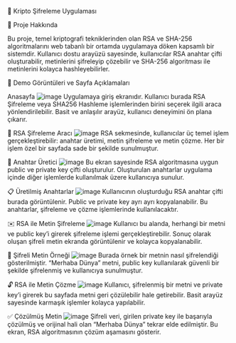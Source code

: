 🔐 Kripto Şifreleme Uygulaması

🚀 Proje Hakkında

Bu proje, temel kriptografi tekniklerinden olan RSA ve SHA-256 algoritmalarını web tabanlı bir ortamda uygulamaya döken kapsamlı bir sistemdir.
Kullanıcı dostu arayüzü sayesinde, kullanıcılar RSA anahtar çifti oluşturabilir, metinlerini şifreleyip çözebilir ve SHA-256 algoritması ile metinlerini kolayca hashleyebilirler.

🎥 Demo Görüntüleri ve Sayfa Açıklamaları

Anasayfa
![image](https://github.com/user-attachments/assets/d85616fe-651c-42d9-bd02-5ae37a01d75f)
Uygulamaya giriş ekranıdır. Kullanıcı burada RSA Şifreleme veya SHA256 Hashleme işlemlerinden birini seçerek ilgili araca yönlendirilebilir. Basit ve anlaşılır arayüz, kullanıcı deneyimini ön plana çıkarır.

🔐 RSA Şifreleme Aracı
![image](https://github.com/user-attachments/assets/1c108cf5-3838-469d-a835-3f9b1f433365)
RSA sekmesinde, kullanıcılar üç temel işlem gerçekleştirebilir: anahtar üretimi, metin şifreleme ve metin çözme. Her bir işlem özel bir sayfada sade bir şekilde sunulmuştur.

🧪 Anahtar Üretici
![image](https://github.com/user-attachments/assets/cb0a2e94-9bd2-4b12-8133-b66440c45b12)
Bu ekran sayesinde RSA algoritmasına uygun public ve private key çifti oluşturulur. Oluşturulan anahtarlar uygulama içinde diğer işlemlerde kullanılmak üzere kullanıcıya sunulur.


📋 Üretilmiş Anahtarlar
![image](https://github.com/user-attachments/assets/e23a35b5-ad2a-4e2e-83ea-69925bedb872)
Kullanıcının oluşturduğu RSA anahtar çifti burada görüntülenir. Public ve private key ayrı ayrı kopyalanabilir. Bu anahtarlar, şifreleme ve çözme işlemlerinde kullanılacaktır.

✉️ RSA ile Metin Şifreleme
![image](https://github.com/user-attachments/assets/522474f2-131c-4f60-9cfe-cc8c0d83daef)
Kullanıcı bu alanda, herhangi bir metni ve public key’i girerek şifreleme işlemi gerçekleştirebilir. Sonuç olarak oluşan şifreli metin ekranda görüntülenir ve kolayca kopyalanabilir.

🔐 Şifreli Metin Örneği
![image](https://github.com/user-attachments/assets/7f936f93-404d-490c-bdf0-14be81fe8c79)
Burada örnek bir metnin nasıl şifrelendiği gösterilmiştir. “Merhaba Dünya” metni, public key kullanılarak güvenli bir şekilde şifrelenmiş ve kullanıcıya sunulmuştur.

🔓 RSA ile Metin Çözme
![image](https://github.com/user-attachments/assets/0c718cd2-e7f1-480a-9909-26576564f77f)
Kullanıcı, şifrelenmiş bir metni ve private key’i girerek bu sayfada metni geri çözülebilir hale getirebilir. Basit arayüz sayesinde karmaşık işlemler kolayca yapılabilir.


✅ Çözülmüş Metin
![image](https://github.com/user-attachments/assets/5d4c005f-7e68-4277-8fc9-38edace418fa)
Şifreli veri, girilen private key ile başarıyla çözülmüş ve orijinal hali olan “Merhaba Dünya” tekrar elde edilmiştir. Bu ekran, RSA algoritmasının çözüm aşamasını gösterir.







